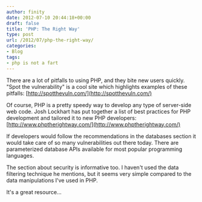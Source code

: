 ```yaml
---
author: finity
date: 2012-07-10 20:44:18+00:00
draft: false
title: 'PHP: The Right Way'
type: post
url: /2012/07/php-the-right-way/
categories:
- Blog
tags:
- php is not a fart
---
```


There are a lot of pitfalls to using PHP, and they bite new users quickly. "Spot the vulnerability" is a cool site which highlights examples of these pitfalls:
[http://spotthevuln.com/](http://spotthevuln.com/)

Of course, PHP is a pretty speedy way to develop any type of server-side web code. Josh Lockhart has put together a list of best practices for PHP development and tailored it to new PHP developers:
[http://www.phptherightway.com/](http://www.phptherightway.com/)

If developers would follow the recommendations in the databases section it would take care of so many vulnerabilities out there today. There are parameterized database APIs available for most popular programming languages.

The section about security is informative too. I haven't used the data filtering technique he mentions, but it seems very simple compared to the data manipulations I've used in PHP.

It's a great resource...

